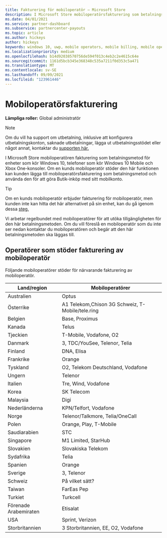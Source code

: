 ```yaml
---
title: Fakturering för mobiloperatör – Microsoft Store
description: I Microsoft Store mobiloperatörsfakturering som betalningsmetod för mobiloperatörer som stöder den här funktionen.
ms.date: 04/01/2021
ms.service: partner-dashboard
ms.subservice: partnercenter-payouts
ms.topic: article
ms.author: hickeys
author: hickeys
keywords: windows 10, uwp, mobile operators, mobile billing, mobile operator billing
ms.localizationpriority: medium
ms.openlocfilehash: b14d92038570756de594f013c4eb2c2e4615c64e
ms.sourcegitcommit: 1161d5bcb345e368348c535a7211f0d353c5a471
ms.translationtype: MT
ms.contentlocale: sv-SE
ms.lasthandoff: 09/09/2021
ms.locfileid: "123961446"
---
```

# <a name="mobile-operator-billing"></a>Mobiloperatörsfakturering

**Lämpliga roller:** Global administratör

> [!NOTE]
> Om du vill ha support om utbetalning, inklusive att konfigurera utbetalningskonton, saknade utbetalningar, lägga ut utbetalningsstödet eller något annat, kontaktar du [supporten här.](https://developer.microsoft.com/windows/support)

I Microsoft Store mobiloperatören fakturering som betalningsmetod för enheter som kör Windows 10, telefoner som kör Windows 10 Mobile och Xbox One-konsoler. Om en kunds mobiloperatör stöder den här funktionen kan kunden lägga till mobiloperatörsfakturering som betalningsmetod och använda den för att göra Butik-inköp med sitt mobilkonto.

> [!TIP]
> Om en kunds mobiloperatör erbjuder fakturering för mobiloperatör, men kunden inte kan hitta det här alternativet på sin enhet, kan du gå igenom dessa [steg.](https://support.microsoft.com/instantanswers/b25d6dd6-fb8b-3710-1e13-4d30eb01b51f)

Vi arbetar regelbundet med mobiloperatörer för att utöka tillgängligheten för den här betalningsmetoden. Om du vill föreslå en mobiloperatör som du inte ser nedan kontaktar du mobiloperatören och begär att den här betalningsmetoden ska läggas till.

## <a name="operators-that-support-mobile-operator-billing"></a>Operatörer som stöder fakturering av mobiloperatör

Följande mobiloperatörer stöder för närvarande fakturering av mobiloperatör.

| Land/region       | Mobiloperatörer                                        |
|----------------------|---------------------------------------------------------|
| Australien            | Optus                                                   |
| Österrike              | A1 Telekom,Chison 3G Schweiz, T-Mobile/tele.ring  |
| Belgien              | Base, Proximus                                          |
| Kanada               | Telus                                                   |
| Tjeckien              | T-Mobile, Vodafone, O2                                  |
| Danmark              | 3, TDC/YouSee, Telenor, Telia                         |
| Finland              | DNA, Elisa                                              |
| Frankrike               | Orange                                                  |
| Tyskland              | O2, Telekom Deutschland, Vodafone                       |
| Ungern              | Telenor                                                 |
| Italien                | Tre, Wind, Vodafone                                     |
| Korea                | SK Telecom                                              |
| Malaysia             | Digi                                                    |
| Nederländerna          | KPN/Telfort, Vodafone                                 |
| Norge               | Telenor/Talkmore, Telia/OneCall                     |
| Polen               | Orange, Play, T-Mobile                                  |
| Saudiarabien         | STC                                                     |
| Singapore            | M1 Limited, StarHub                                     |
| Slovakien             | Slovakiska Telekom                                          |
| Sydafrika         | Telia                                                 |
| Spanien                | Orange                                                  |
| Sverige               | 3, Telenor                                              |
| Schweiz          | På vilket sätt?                                       |
| Taiwan               | FarEas Pep                                              |
| Turkiet               | Turkcell                                                |
| Förenade Arabemiraten | Etisalat                                                |
| USA        | Sprint, Verizon                                         |
| Storbritannien       | 3 Storbritannien, EE, O2, Vodafone                                 |
